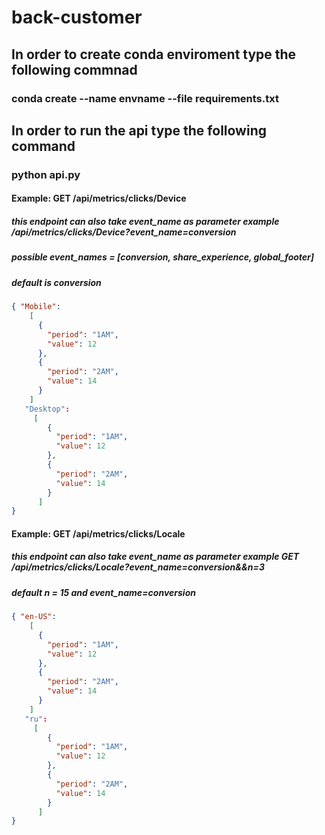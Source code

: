 # back-customer
## In order to create conda enviroment type the following commnad
### conda create --name envname --file requirements.txt
## In order to run the api type the following command
### python api.py

#### Example: GET /api/metrics/clicks/Device
##### this endpoint can also take event_name as parameter example /api/metrics/clicks/Device?event_name=conversion
##### possible event_names = [conversion, share_experience, global_footer]
##### default is conversion
```json
{ "Mobile":
    [
      {
        "period": "1AM",
        "value": 12
      },
      {
        "period": "2AM",
        "value": 14
      }
    ]
   "Desktop":
     [
        {
          "period": "1AM",
          "value": 12
        },
        {
          "period": "2AM",
          "value": 14
        }
      ]
}
```
#### Example: GET /api/metrics/clicks/Locale
##### this endpoint can also take event_name as parameter example GET /api/metrics/clicks/Locale?event_name=conversion&&n=3
##### default n = 15 and event_name=conversion
```json
{ "en-US":
    [
      {
        "period": "1AM",
        "value": 12
      },
      {
        "period": "2AM",
        "value": 14
      }
    ]
   "ru":
     [
        {
          "period": "1AM",
          "value": 12
        },
        {
          "period": "2AM",
          "value": 14
        }
      ]
}
```
